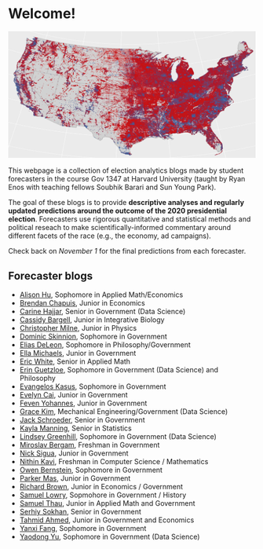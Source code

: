 # Welcome! 

![](map2016.png)

This webpage is a collection of election analytics blogs made by student forecasters in the course Gov 1347 at Harvard University (taught by Ryan Enos with teaching fellows Soubhik Barari and Sun Young Park). 

The goal of these blogs is to provide **descriptive analyses and regularly updated predictions around the outcome of the 2020 presidential election**. Forecasters use rigorous quantitative and statistical methods and political reseach to make scientifically-informed commentary around different facets of the race (e.g., the economy, ad campaigns). 

Check back on *November 1* for the final predictions from each forecaster.


## Forecaster blogs

* [Alison Hu](http://ahu6.github.io/electionanalytics), Sophomore in Applied Math/Economics
* [Brendan Chapuis](https://bchaps1999.github.io/2020_election_analytics/), Junior in Economics
* [Carine Hajjar](https://carine-h.github.io/), Senior in Government (Data Science)
* [Cassidy Bargell](https://cassidybargell.github.io/election_analytics/), Junior in Integrative Biology
* [Christopher Milne](https://camilne9.github.io/election_analytics_blog/), Junior in Physics
* [Dominic Skinnion](https://dskinnion.github.io/Gov1347_Blog/), Sophomore in Government
* [Elias DeLeon](https://juggereggnog.github.io/Election-Analytics-Blog/), Sophomore in Philosophy/Government
* [Ella Michaels](https://ellamichaels.github.io/gov1347_blog/), Junior in Government
* [Eric White](https://eric-white2021.github.io/gov1347blog/), Senior in Applied Math
* [Erin Guetzloe](https://eguetzloe.github.io/Election-Analytics-Blog/), Sophomore in Government (Data Science) and Philosophy
* [Evangelos Kasus](https://ekassos.github.io/election-analytics/), Sophomore in Government
* [Evelyn Cai](http://caievelyn.github.io/election-analytics), Junior in Government
* [Feven Yohannes](https://fyohannes.github.io/Data_Elections/), Junior in Government
* [Grace Kim](https://gkim65.github.io/2020_ElectionBlogPost_gov1347/), Mechanical Engineering/Government (Data Science)
* [Jack Schroeder](https://jackmschroeder.github.io/Election-Analytics/), Senior in Government
* [Kayla Manning](https://kayla-manning.github.io/gov1347/), Senior in Statistics
* [Lindsey Greenhill](https://lindseygreenhill.github.io/Gov1347/), Sophomore in Government (Data Science)
* [Miroslav Bergam](https://mirobergam.github.io/Election-Analytics/), Freshman in Government
* [Nick Sigua](https://nick-sigua.github.io/Election_Analytics_Sigua/), Junior in Government
* [Nithin Kavi](https://thinkinavi24.github.io/ElectionAnalytics/), Freshman in Computer Science / Mathematics
* [Owen Bernstein](https://owenbernstein.github.io/), Sophomore in Government
* [Parker Mas](https://parkermas.github.io/gov1347-blog/), Junior in Government
* [Richard Brown](https://rbrown146.github.io/Gov_Election_Analytics/), Junior in Economics / Government
* [Samuel Lowry](https://samuellowry.github.io/gov1347_blog/), Sopmohore in Government / History
* [Samuel Thau](https://samthau.github.io/gov1347/), Junior in Applied Math and Government
* [Serhiy Sokhan](https://serhiys1.github.io/electionblog/), Senior in Government
* [Tahmid Ahmed](https://tahmidahmed2000.github.io/Gov1347/), Junior in Government and Economics
* [Yanxi Fang](https://yanxifang.github.io/Gov-1347/), Sophomore in Government
* [Yaodong Yu](https://itsyaoyu.com/blog/), Sophomore in Government (Data Science)


